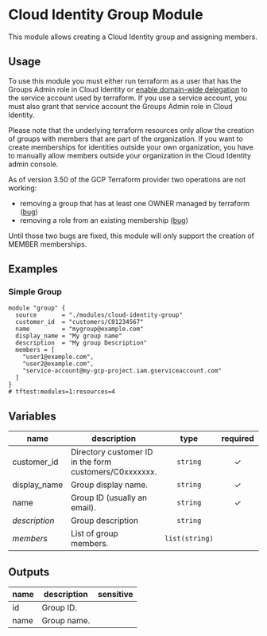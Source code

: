 # Cloud Identity Group Module

This module allows creating a Cloud Identity group and assigning members.

## Usage
To use this module you must either run terraform as a user that has the Groups Admin role in Cloud Identity or [enable domain-wide delegation](https://developers.google.com/admin-sdk/directory/v1/guides/delegation) to the service account used by terraform. If you use a service account, you must also grant that service account the Groups Admin role in Cloud Identity.

Please note that the underlying terraform resources only allow the creation of groups with members that are part of the organization. If you want to create memberships for identities outside your own organization, you have to manually allow members outside your organization in the Cloud Identity admin console.

As of version 3.50 of the GCP Terraform provider two operations are not working:
- removing a group that has at least one OWNER managed by terraform ([bug](https://github.com/hashicorp/terraform-provider-google/issues/7617))
- removing a role from an existing membership ([bug](https://github.com/hashicorp/terraform-provider-google/issues/7616))

Until those two bugs are fixed, this module will only support the creation of MEMBER memberships.

## Examples

### Simple Group
```hcl
module "group" {
  source       = "./modules/cloud-identity-group"
  customer_id  = "customers/C01234567"
  name         = "mygroup@example.com"
  display_name = "My group name"
  description  = "My group Description"
  members = [
    "user1@example.com",
    "user2@example.com",
    "service-account@my-gcp-project.iam.gserviceaccount.com"
  ]
}
# tftest:modules=1:resources=4
```

<!-- BEGIN TFDOC -->
## Variables

| name | description | type | required | default |
|---|---|:---: |:---:|:---:|
| customer_id | Directory customer ID in the form customers/C0xxxxxxx. | <code title="string&#10;validation &#123;&#10;condition     &#61; can&#40;regex&#40;&#34;&#94;customers&#47;C0&#91;a-z0-9&#93;&#123;7&#125;&#36;&#34;, var.customer_id&#41;&#41;&#10;error_message &#61; &#34;Customer ID must be in the form customers&#47;C0xxxxxxx.&#34;&#10;&#125;">string</code> | ✓ |  |
| display_name | Group display name. | <code title="">string</code> | ✓ |  |
| name | Group ID (usually an email). | <code title="">string</code> | ✓ |  |
| *description* | Group description | <code title="">string</code> |  | <code title="">null</code> |
| *members* | List of group members. | <code title="list&#40;string&#41;">list(string)</code> |  | <code title="">[]</code> |

## Outputs

| name | description | sensitive |
|---|---|:---:|
| id | Group ID. |  |
| name | Group name. |  |
<!-- END TFDOC -->
